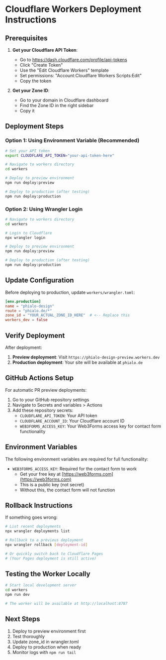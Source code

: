 # Cloudflare Workers Deployment Instructions

## Prerequisites

1. **Get your Cloudflare API Token**:
   - Go to https://dash.cloudflare.com/profile/api-tokens
   - Click "Create Token"
   - Use the "Edit Cloudflare Workers" template
   - Set permissions: "Account:Cloudflare Workers Scripts:Edit"
   - Copy the token

2. **Get your Zone ID**:
   - Go to your domain in Cloudflare dashboard
   - Find the Zone ID in the right sidebar
   - Copy it

## Deployment Steps

### Option 1: Using Environment Variable (Recommended)

```bash
# Set your API token
export CLOUDFLARE_API_TOKEN="your-api-token-here"

# Navigate to workers directory
cd workers

# Deploy to preview environment
npm run deploy:preview

# Deploy to production (after testing)
npm run deploy:production
```

### Option 2: Using Wrangler Login

```bash
# Navigate to workers directory
cd workers

# Login to Cloudflare
npx wrangler login

# Deploy to preview environment
npm run deploy:preview

# Deploy to production (after testing)
npm run deploy:production
```

## Update Configuration

Before deploying to production, update `workers/wrangler.toml`:

```toml
[env.production]
name = "phialo-design"
route = "phialo.de/*"
zone_id = "YOUR_ACTUAL_ZONE_ID_HERE"  # <-- Replace this
workers_dev = false
```

## Verify Deployment

After deployment:

1. **Preview deployment**: Visit `https://phialo-design-preview.workers.dev`
2. **Production deployment**: Your site will be available at `phialo.de`

## GitHub Actions Setup

For automatic PR preview deployments:

1. Go to your GitHub repository settings
2. Navigate to Secrets and variables > Actions
3. Add these repository secrets:
   - `CLOUDFLARE_API_TOKEN`: Your API token
   - `CLOUDFLARE_ACCOUNT_ID`: Your Cloudflare account ID
   - `WEB3FORMS_ACCESS_KEY`: Your Web3Forms access key for contact form functionality

## Environment Variables

The following environment variables are required for full functionality:

- `WEB3FORMS_ACCESS_KEY`: Required for the contact form to work
  - Get your free key at [https://web3forms.com](https://web3forms.com)
  - This is a public key (not secret)
  - Without this, the contact form will not function

## Rollback Instructions

If something goes wrong:

```bash
# List recent deployments
npx wrangler deployments list

# Rollback to a previous deployment
npx wrangler rollback [deployment-id]

# Or quickly switch back to Cloudflare Pages
# (Your Pages deployment is still active)
```

## Testing the Worker Locally

```bash
# Start local development server
cd workers
npm run dev

# The worker will be available at http://localhost:8787
```

## Next Steps

1. Deploy to preview environment first
2. Test thoroughly
3. Update zone_id in wrangler.toml
4. Deploy to production when ready
5. Monitor logs with `npm run tail`